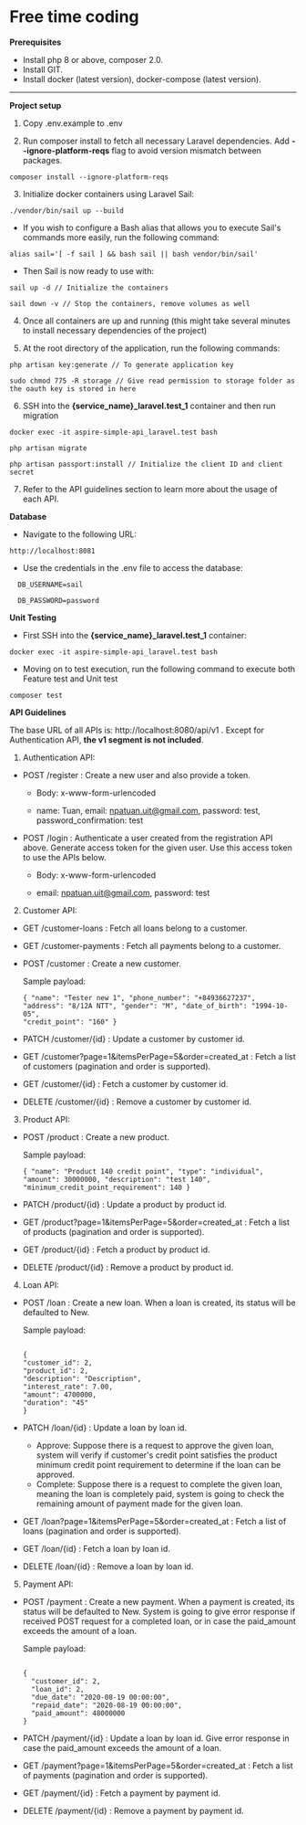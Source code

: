 # Free time coding

**Prerequisites**

- Install php 8 or above, composer 2.0.
- Install GIT.
- Install docker (latest version), docker-compose (latest version).

---------------
**Project setup**

1. Copy .env.example to .env


2. Run composer install to fetch all necessary Laravel dependencies. Add **--ignore-platform-reqs** flag to avoid version mismatch between packages.

````
composer install --ignore-platform-reqs
````

3. Initialize docker containers using Laravel Sail:

````
./vendor/bin/sail up --build
````

- If you wish to configure a Bash alias that allows you to execute Sail's commands more easily, run the following command:

````  
alias sail='[ -f sail ] && bash sail || bash vendor/bin/sail'
````

- Then Sail is now ready to use with:

````
sail up -d // Initialize the containers

sail down -v // Stop the containers, remove volumes as well
````

4. Once all containers are up and running (this might take several minutes to install necessary dependencies of the project)


5. At the root directory of the application, run the following commands:

````
php artisan key:generate // To generate application key

sudo chmod 775 -R storage // Give read permission to storage folder as the oauth key is stored in here
````

6. SSH into the **{service_name}_laravel.test_1** container and then run migration

````
docker exec -it aspire-simple-api_laravel.test bash

php artisan migrate

php artisan passport:install // Initialize the client ID and client secret
````

7. Refer to the API guidelines section to learn more about the usage of each API.

**Database**

- Navigate to the following URL:

``http://localhost:8081``

- Use the credentials in the .env file to access the database:

````
  DB_USERNAME=sail
  
  DB_PASSWORD=password
````

**Unit Testing**

- First SSH into the **{service_name}_laravel.test_1** container:

````
docker exec -it aspire-simple-api_laravel.test bash
````

- Moving on to test execution, run the following command to execute both Feature test and Unit test

````
composer test
````

**API Guidelines**

The base URL of all APIs is: http://localhost:8080/api/v1 . Except for Authentication API, **the v1 segment is not included**.

1. Authentication API:

- POST /register : Create a new user and also provide a token.


    + Body: x-www-form-urlencoded
    
    + name: Tuan, email: npatuan.uit@gmail.com, password: test, password_confirmation: test  

- POST /login : Authenticate a user created from the registration API above. Generate access token for the given user. Use this access token to use the APIs below. 


    + Body: x-www-form-urlencoded

    + email: npatuan.uit@gmail.com, password: test

2. Customer API: 

- GET /customer-loans : Fetch all loans belong to a customer.


- GET /customer-payments : Fetch all payments belong to a customer.


- POST /customer : Create a new customer.

    Sample payload:

    <code>{
  "name": "Tester new 1",
  "phone_number": "+84936627237",
  "address": "8/12A NTT",
  "gender": "M",
  "date_of_birth": "1994-10-05",
  "credit_point": "160"
  }</code>


- PATCH /customer/{id} : Update a customer by customer id.


- GET /customer?page=1&itemsPerPage=5&order=created_at : Fetch a list of customers (pagination and order is supported).


- GET /customer/{id} : Fetch a customer by customer id.
  

- DELETE /customer/{id} : Remove a customer by customer id.


3. Product API:

- POST /product : Create a new product.

  Sample payload:

  <code>{
  "name": "Product 140 credit point",
  "type": "individual",
  "amount": 30000000,
  "description": "test 140",
  "minimum_credit_point_requirement": 140
  }</code>


- PATCH /product/{id} : Update a product by product id.


- GET /product?page=1&itemsPerPage=5&order=created_at : Fetch a list of products (pagination and order is supported).


- GET /product/{id} : Fetch a product by product id.


- DELETE /product/{id} : Remove a product by product id.


4. Loan API:

- POST /loan : Create a new loan. When a loan is created, its status will be defaulted to New.

  Sample payload:

  <code>
  {
  "customer_id": 2,
  "product_id": 2,
  "description": "Description",
  "interest_rate": 7.00,
  "amount": 4700000,
  "duration": "45"
  }
  </code>


- PATCH /loan/{id} : Update a loan by loan id. 
  + Approve: Suppose there is a request to approve the given loan, system will verify if customer's credit point satisfies the product minimum credit point requirement to determine if the loan can be approved.
  + Complete: Suppose there is a request to complete the given loan, meaning the loan is completely paid, system is going to check the remaining amount of payment made for the given loan.


- GET /loan?page=1&itemsPerPage=5&order=created_at : Fetch a list of loans (pagination and order is supported).


- GET /loan/{id} : Fetch a loan by loan id.


- DELETE /loan/{id} : Remove a loan by loan id.

5. Payment API:

- POST /payment : Create a new payment. When a payment is created, its status will be defaulted to New. System is going to give error response if received POST request for a completed loan, or in case the paid_amount exceeds the amount of a loan.

  Sample payload:

  <code>
  {
    "customer_id": 2,
    "loan_id": 2,
    "due_date": "2020-08-19 00:00:00",
    "repaid_date": "2020-08-19 00:00:00",
    "paid_amount": 48000000
  }
  </code>


- PATCH /payment/{id} : Update a loan by loan id. Give error response in case the paid_amount exceeds the amount of a loan. 


- GET /payment?page=1&itemsPerPage=5&order=created_at : Fetch a list of payments (pagination and order is supported).


- GET /payment/{id} : Fetch a payment by payment id.


- DELETE /payment/{id} : Remove a payment by payment id.
